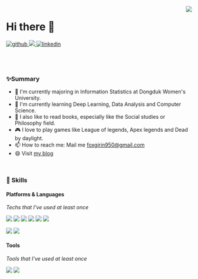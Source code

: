 <div align="right">
<img src="https://komarev.com/ghpvc/?username=hongbi-lee&style=flat-square&color=blueviolet" align="right" />
</div>

# Hi there 👋

<p>
  <a href="https://github.com/hongbi-lee" target="_blank">
    <img src=https://img.shields.io/badge/github-%2324292e.svg?&style=for-the-badge&logo=github&logoColor=white alt=github style="margin-bottom: 5px;" />
  </a>
  <a href="https://soy3on.tistory.com/" target="_blank">
     <img src="https://img.shields.io/badge/Tistory-000000?style=for-the-badge&logo=Tistory&logoColor=white alt=tistory style="margin-bottom: 5px"/>
  </a>
  <a href="https://linkedin.com/in/soyeon-lee-77a267220/" target="_blank">
    <img src=https://img.shields.io/badge/linkedin-%231E77B5.svg?&style=for-the-badge&logo=linkedin&logoColor=white alt=linkedin style="margin-bottom: 5px;" />
  </a>

</p>

<br/>

<!--
## Github Stats  
<table>
  <tr>
    <td valign="top" width="50%">
      <img src="https://github-readme-stats.vercel.app/api?username=hongbi-lee&show_icons=true&count_private=true&hide_border=true" align="left" style="width: 100%" />
    </td>
    <td valign="top" width="50%">
       <img src="https://github-readme-stats.vercel.app/api/top-langs/?username=hongbi-lee&hide_border=true&layout=compact" align="left" style="width: 100%" />
    </td>
  </tr>
</table>  
-->



<br>

<!-- 
### 💫 Experience
- **OSS** - Lead Mentee, Open Source Contribution Academy(Aug 2021 ~)

<br>
-->

### ✨Summary
- 🌱 I'm currently majoring in Information Statistics at Dongduk Women's University. <br />
- 📖 I'm currently learning Deep Learning, Data Analysis and Computer Science.
- 👀 I also like to read books, especially like the Social studies or Philosophy field.
- 🎮 I love to play games like League of legends, Apex legends and Dead by daylight.
- 📫 How to reach me: Mail me foxgirin950@gmail.com <br />
- 😄 Visit [my blog](https://soy3on.tistory.com/)

<br>

### 💪 Skills
#### Platforms & Languages
*Techs that I've used at least once*
<p>
  <img src="https://img.shields.io/badge/C-A8B9CC?style=flat-square&logo=C&logoColor=black"/>
  <img src="https://img.shields.io/badge/JAVA-007396?style=flat-square&logo=JAVA&logoColor=white"/>
  <img src="https://img.shields.io/badge/Python-3776AB?style=flat-square&logo=Python&logoColor=white"/>
  <img src="https://img.shields.io/badge/JavaScript-F7DF1E?style=flat-square&logo=Javascript&logoColor=black"/>     
  <img src="https://img.shields.io/badge/Vue.js-4FC08D?style=flat-square&logo=Vue.js&logoColor=white"/>
  <img src="https://img.shields.io/badge/R-276DC3?style=flat-square&logo=R&logoColor=white"/>
</p>
<p>
  <img src="https://img.shields.io/badge/Flask-000000?style=flat-square&logo=Flask&logoColor=white"/>     
  <img src="https://img.shields.io/badge/Django-092E20?style=flat-square&logo=Django&logoColor=white"/>
  
</p>
                                                                                                     

#### Tools
*Tools that I've used at least once*                                                                                                  
<p>
  <img src="https://img.shields.io/badge/Git-F05032?style=flat-square&logo=Git&logoColor=white"/>
  <img src="https://img.shields.io/badge/IntelliJ IDEA-000000?style=flat-square&logo=IntelliJIDEA&logoColor=#276DC3"/>
</p>



<br/> 

<!--
**hongbi-lee/hongbi-lee** is a ✨ _special_ ✨ repository because its `README.md` (this file) appears on your GitHub profile.

Here are some ideas to get you started:

- 🔭 I’m currently working on ...

- 👯 I’m looking to collaborate on ...
- 🤔 I’m looking for help with ...
- 💬 Ask me about ...
- 😄 Pronouns: ...
- ⚡ Fun fact: ...
-->
